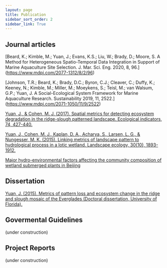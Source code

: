 ```yaml
---
layout: page
title: Publication
sidebar_sort_order: 2
sidebar_link: True
---
```


## Journal articles

[Beard, K.; Kimble, M.; Yuan, J.; Evans, K.S.; Liu, W.; Brady, D.; Moore, S. A Method for Heterogeneous Spatio-Temporal Data Integration in Support of Marine Aquaculture Site Selection. J. Mar. Sci. Eng. 2020, 8, 96.]
(https://www.mdpi.com/2077-1312/8/2/96)

[Johnson, T.R.; Beard, K.; Brady, D.C.; Byron, C.J.; Cleaver, C.; Duffy, K.; Keeney, N.; Kimble, M.; Miller, M.; Moeykens, S.; Teisl, M.; van Walsum, G.P.; Yuan, J. A Social-Ecological System Framework for Marine Aquaculture Research. Sustainability 2019, 11, 2522.]
(https://www.mdpi.com/2071-1050/11/9/2522)

[Yuan, J., & Cohen, M. J. (2017). Spatial metrics for detecting ecosystem degradation in the ridge-slough patterned landscape. Ecological indicators, 74, 427-440.](https://www.researchgate.net/profile/David_Kaplan12/publication/283706238_Hydrologic_implications_of_smoldering_fires_in_wetland_landscapes/links/56732f4408aedbbb3f9f85e8.pdf)

[Yuan, J., Cohen, M. J., Kaplan, D. A., Acharya, S., Larsen, L. G., & Nungesser, M. K. (2015). Linking metrics of landscape pattern to hydrological process in a lotic wetland. Landscape ecology, 30(10), 1893-1912.](https://www.researchgate.net/profile/Matthew_Cohen10/publication/311635503_Spatial_metrics_for_detecting_ecosystem_degradation_in_the_ridge-slough_patterned_landscape/links/5a70d52caca272e425ed3445/Spatial-metrics-for-detecting-ecosystem-degradation-in-the-ridge-slough-patterned-landscape.pdf)

[Major hydro-environmental factors affecting the community composition of wetland submerged plants in Beijing](https://www.researchgate.net/publication/267865398_Major_hydro-environmental_factors_affecting_the_community_composition_of_wetland_submerged_plants_in_Beijing)

## Dissertation
[Yuan, J. (2015). Metrics of pattern loss and ecosystem change in the ridge and slough mosaic of the Everglades (Doctoral dissertation, University of Florida).](https://search.proquest.com/openview/47081e48f09b66b911a4b511f1154990/1?pq-origsite=gscholar&cbl=18750&diss=y)

## Govermental Guidelines
(under construction)

## Project Reports
(under construction)
